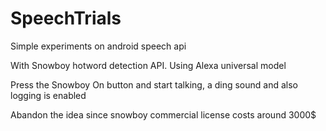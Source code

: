 # SpeechTrials
Simple experiments on android speech api

With Snowboy hotword detection API. Using Alexa universal model

Press the Snowboy On button and start talking, a ding sound and also logging is enabled

Abandon the idea since snowboy commercial license costs around 3000$
